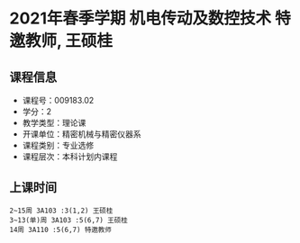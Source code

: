 # 2021年春季学期 机电传动及数控技术 特邀教师, 王硕桂






## 课程信息

- 课程号：009183.02
- 学分：2
- 教学类型：理论课
- 开课单位：精密机械与精密仪器系
- 课程类别：专业选修
- 课程层次：本科计划内课程

## 上课时间

```
2~15周 3A103 :3(1,2) 王硕桂
3~13(单)周 3A103 :5(6,7) 王硕桂
14周 3A110 :5(6,7) 特邀教师
```

